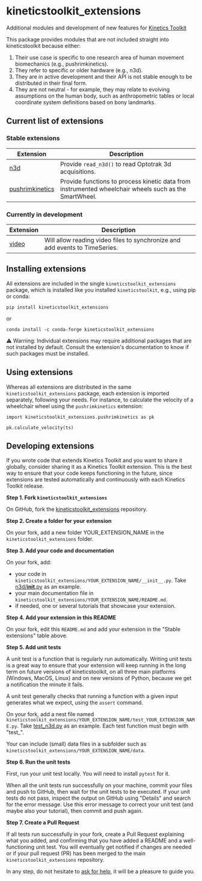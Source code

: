 # kineticstoolkit_extensions

Additional modules and development of new features for [Kinetics Toolkit](https://kineticstoolkit.uqam.ca)

This package provides modules that are not included straight into kineticstoolkit because either:

1. Their use case is specific to one research area of human movement biomechanics (e.g., pushrimkinetics).
2. They refer to specific or older hardware (e.g., n3d).
3. They are in active development and their API is not stable enough to be distributed in their final form.
4. They are not neutral - for example, they may relate to evolving assumptions on the human body, such as anthropometric tables or local coordinate system definitions based on bony landmarks.


## Current list of extensions

### Stable extensions

|  Extension                                                                                                                              |  Description                                                                                            |
|-----------------------------------------------------------------------------------------------------------------------------------------|---------------------------------------------------------------------------------------------------------|
|  [n3d](https://github.com/kineticstoolkit/kineticstoolkit_extensions/tree/main/kineticstoolkit_extensions/n3d)                          |  Provide `read_n3d()` to read Optotrak 3d acquisitions.                                                 |
|  [pushrimkinetics](https://github.com/kineticstoolkit/kineticstoolkit_extensions/tree/main/kineticstoolkit_extensions/pushrimkinetics)  |  Provide functions to process kinetic data from instrumented wheelchair wheels such as the SmartWheel.  |

### Currently in development

|  Extension                                                                                                          |  Description                                                                  |
|---------------------------------------------------------------------------------------------------------------------|-------------------------------------------------------------------------------|
|  [video](https://github.com/kineticstoolkit/kineticstoolkit_extensions/tree/main/kineticstoolkit_extensions/video)  |  Will allow reading video files to synchronize and add events to TimeSeries.  |


## Installing extensions

All extensions are included in the single `kineticstoolkit_extensions` package, which is installed like you installed `kineticstoolkit`, e.g., using pip or conda:

```
pip install kineticstoolkit_extensions
```

or

```
conda install -c conda-forge kineticstoolkit_extensions
```

⚠️ Warning: Individual extensions may require additional packages that are not installed by default. Consult the extension's documentation to know if such packages must be installed.


## Using extensions

Whereas all extensions are distributed in the same `kineticstoolkit_extensions` package, each extension is imported separately, following your needs. For instance, to calculate the velocity of a wheelchair wheel using the `pushrimkinetics` extension:

```
import kineticstoolkit_extensions.pushrimkinetics as pk

pk.calculate_velocity(ts)
```


## Developing extensions

If you wrote code that extends Kinetics Toolkit and you want to share it globally, consider sharing it as a Kinetics Toolkit extension. This is the best way to ensure that your code keeps functioning in the future, since extensions are tested automatically and continuously with each Kinetics Toolkit release.

**Step 1. Fork `kineticstoolkit_extensions`**

On GitHub, fork the [kineticstoolkit_extensions](https://github.com/kineticstoolkit/kineticstoolkit_extensions) repository.

**Step 2. Create a folder for your extension**

On your fork, add a new folder YOUR_EXTENSION_NAME in the `kineticstoolkit_extensions` folder.

**Step 3. Add your code and documentation**

On your fork, add:

- your code in `kineticstoolkit_extensions/YOUR_EXTENSION_NAME/__init__.py`. Take [n3d/__init__.py](https://github.com/kineticstoolkit/kineticstoolkit_extensions/blob/main/kineticstoolkit_extensions/n3d/__init__.py) as an example.
- your main documentation file in `kineticstoolkit_extensions/YOUR_EXTENSION_NAME/README.md`.
- if needed, one or several tutorials that showcase your extension.

**Step 4. Add your extension in this README**

On your fork, edit this `README.md` and add your extension in the "Stable extensions" table above.

**Step 5. Add unit tests**

A unit test is a function that is regularly run automatically. Writing unit tests is a great way to ensure that your extension will keep running in the long term on future versions of kineticstoolkit, on all three main platforms (Windows, MacOS, Linux) and on new versions of Python, because we get a notification the minute it fails.

A unit test generally checks that running a function with a given input generates what we expect, using the `assert` command.

On your fork, add a nest file named `kineticstoolkit_extensions/YOUR_EXTENSION_NAME/test_YOUR_EXTENSION_NAME.py`. Take [test_n3d.py](https://github.com/kineticstoolkit/kineticstoolkit_extensions/blob/main/kineticstoolkit_extensions/n3d/test_n3d.py) as an example. Each test function must begin with "test_".

Your can include (small) data files in a subfolder such as `kineticstoolkit_extensions/YOUR_EXTENSION_NAME/data`.

**Step 6. Run the unit tests**

First, run your unit test locally. You will need to install `pytest` for it.

When all the unit tests run successfully on your machine, commit your files and push to GitHub, then wait for the unit tests to be executed. If your unit tests do not pass, inspect the output on GitHub using "Details" and search for the error message. Use this error message to correct your unit test (and maybe also your tutorial), then commit and push again.


**Step 7. Create a Pull Request**

If all tests run successfully in your fork, create a Pull Request explaining what you added, and confirming that you have added a README and a well-functioning unit test. You will eventually get notified if changes are needed or if your pull request (PR) has been merged to the main `kineticstoolkit_extensions` repository.

In any step, do not hesitate to [ask for help](https://github.com/felixchenier/kineticstoolkit/discussions), it will be a pleasure to guide you.
